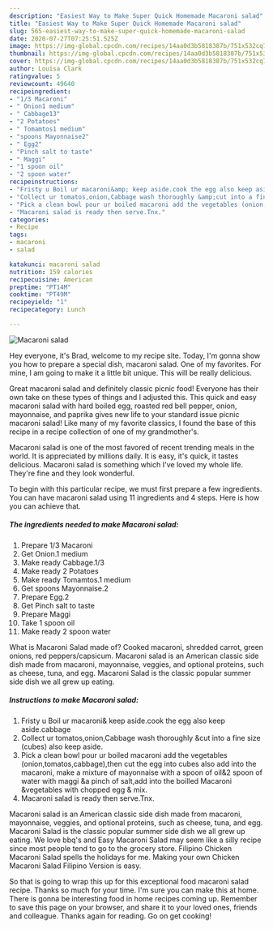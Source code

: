 ```yaml
---
description: "Easiest Way to Make Super Quick Homemade Macaroni salad"
title: "Easiest Way to Make Super Quick Homemade Macaroni salad"
slug: 565-easiest-way-to-make-super-quick-homemade-macaroni-salad
date: 2020-07-27T07:25:51.525Z
image: https://img-global.cpcdn.com/recipes/14aa0d3b5818387b/751x532cq70/macaroni-salad-recipe-main-photo.jpg
thumbnail: https://img-global.cpcdn.com/recipes/14aa0d3b5818387b/751x532cq70/macaroni-salad-recipe-main-photo.jpg
cover: https://img-global.cpcdn.com/recipes/14aa0d3b5818387b/751x532cq70/macaroni-salad-recipe-main-photo.jpg
author: Louisa Clark
ratingvalue: 5
reviewcount: 49640
recipeingredient:
- "1/3 Macaroni"
- " Onion1 medium"
- " Cabbage13"
- "2 Potatoes"
- " Tomamtos1 medium"
- "spoons Mayonnaise2"
- " Egg2"
- "Pinch salt to taste"
- " Maggi"
- "1 spoon oil"
- "2 spoon water"
recipeinstructions:
- "Fristy u Boil ur macaroni&amp; keep aside.cook the egg also keep aside.cabbage"
- "Collect ur tomatos,onion,Cabbage wash thoroughly &amp;cut into a fine size (cubes) also keep aside."
- "Pick a clean bowl pour ur boiled macaroni add the vegetables (onion,tomatos,cabbage),then cut the egg into cubes also add into the macaroni, make a mixture of mayonnaise with a spoon of oil&amp;2 spoon of water with maggi &amp;a pinch of salt,add into the boilled Macaroni &amp;vegetables with chopped egg &amp; mix."
- "Macaroni salad is ready then serve.Tnx."
categories:
- Recipe
tags:
- macaroni
- salad

katakunci: macaroni salad 
nutrition: 159 calories
recipecuisine: American
preptime: "PT14M"
cooktime: "PT49M"
recipeyield: "1"
recipecategory: Lunch

---
```



![Macaroni salad](https://img-global.cpcdn.com/recipes/14aa0d3b5818387b/751x532cq70/macaroni-salad-recipe-main-photo.jpg)

Hey everyone, it's Brad, welcome to my recipe site. Today, I'm gonna show you how to prepare a special dish, macaroni salad. One of my favorites. For mine, I am going to make it a little bit unique. This will be really delicious.

Great macaroni salad and definitely classic picnic food! Everyone has their own take on these types of things and I adjusted this. This quick and easy macaroni salad with hard boiled egg, roasted red bell pepper, onion, mayonnaise, and paprika gives new life to your standard issue picnic macaroni salad! Like many of my favorite classics, I found the base of this recipe in a recipe collection of one of my grandmother&#39;s.

Macaroni salad is one of the most favored of recent trending meals in the world. It is appreciated by millions daily. It is easy, it's quick, it tastes delicious. Macaroni salad is something which I've loved my whole life. They're fine and they look wonderful.


To begin with this particular recipe, we must first prepare a few ingredients. You can have macaroni salad using 11 ingredients and 4 steps. Here is how you can achieve that.

<!--inarticleads1-->

##### The ingredients needed to make Macaroni salad:

1. Prepare 1/3 Macaroni
1. Get  Onion.1 medium
1. Make ready  Cabbage.1/3
1. Make ready 2 Potatoes
1. Make ready  Tomamtos.1 medium
1. Get spoons Mayonnaise.2
1. Prepare  Egg.2
1. Get Pinch salt to taste
1. Prepare  Maggi
1. Take 1 spoon oil
1. Make ready 2 spoon water


What is Macaroni Salad made of? Cooked macaroni, shredded carrot, green onions, red peppers/capsicum. Macaroni salad is an American classic side dish made from macaroni, mayonnaise, veggies, and optional proteins, such as cheese, tuna, and egg. Macaroni Salad is the classic popular summer side dish we all grew up eating. 

<!--inarticleads2-->

##### Instructions to make Macaroni salad:

1. Fristy u Boil ur macaroni&amp; keep aside.cook the egg also keep aside.cabbage
1. Collect ur tomatos,onion,Cabbage wash thoroughly &amp;cut into a fine size (cubes) also keep aside.
1. Pick a clean bowl pour ur boiled macaroni add the vegetables (onion,tomatos,cabbage),then cut the egg into cubes also add into the macaroni, make a mixture of mayonnaise with a spoon of oil&amp;2 spoon of water with maggi &amp;a pinch of salt,add into the boilled Macaroni &amp;vegetables with chopped egg &amp; mix.
1. Macaroni salad is ready then serve.Tnx.


Macaroni salad is an American classic side dish made from macaroni, mayonnaise, veggies, and optional proteins, such as cheese, tuna, and egg. Macaroni Salad is the classic popular summer side dish we all grew up eating. We love bbq&#39;s and Easy Macaroni Salad may seem like a silly recipe since most people tend to go to the grocery store. Filipino Chicken Macaroni Salad spells the holidays for me. Making your own Chicken Macaroni Salad Filipino Version is easy. 

So that is going to wrap this up for this exceptional food macaroni salad recipe. Thanks so much for your time. I'm sure you can make this at home. There is gonna be interesting food in home recipes coming up. Remember to save this page on your browser, and share it to your loved ones, friends and colleague. Thanks again for reading. Go on get cooking!
